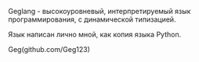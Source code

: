 Geglang - высокоуровневый, интерпретируемый язык программирования, с динамической типизацией.

Язык написан лично мной, как копия языка Python.

Geg(github.com/Geg123)
